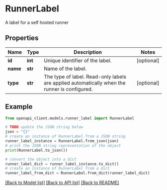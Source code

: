 # RunnerLabel

A label for a self hosted runner

## Properties

Name | Type | Description | Notes
------------ | ------------- | ------------- | -------------
**id** | **int** | Unique identifier of the label. | [optional] 
**name** | **str** | Name of the label. | 
**type** | **str** | The type of label. Read-only labels are applied automatically when the runner is configured. | [optional] 

## Example

```python
from openapi_client.models.runner_label import RunnerLabel

# TODO update the JSON string below
json = "{}"
# create an instance of RunnerLabel from a JSON string
runner_label_instance = RunnerLabel.from_json(json)
# print the JSON string representation of the object
print(RunnerLabel.to_json())

# convert the object into a dict
runner_label_dict = runner_label_instance.to_dict()
# create an instance of RunnerLabel from a dict
runner_label_from_dict = RunnerLabel.from_dict(runner_label_dict)
```
[[Back to Model list]](../README.md#documentation-for-models) [[Back to API list]](../README.md#documentation-for-api-endpoints) [[Back to README]](../README.md)


